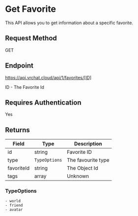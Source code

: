 # Get Favorite 

This API allows you to get information about a specific favorite.

## Request Method 
GET

## Endpoint
https://api.vrchat.cloud/api/1/favorites/[ID]

ID - The Favorite Id

## Requires Authentication
Yes

## Returns 

Field | Type | Description
------|------|------------
id | string | Favorite ID
type | `TypeOptions` | The favourite type
favoriteId | string | The Object Id
tags | array | Unknown

### TypeOptions

    - world
    - friend
    - avatar
